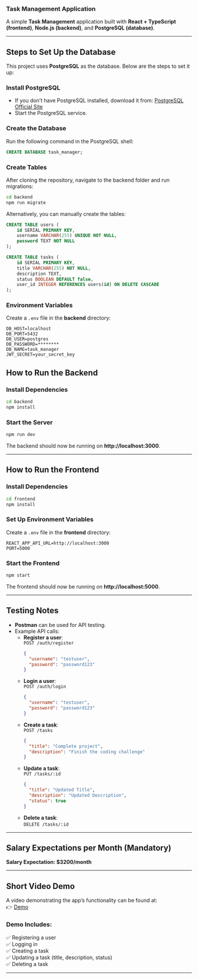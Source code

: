 ### **Task Management Application**

A simple **Task Management** application built with **React + TypeScript (frontend)**, **Node.js (backend)**, and **PostgreSQL (database)**.

---

## **Steps to Set Up the Database**
This project uses **PostgreSQL** as the database. Below are the steps to set it up:

### **Install PostgreSQL**
- If you don’t have PostgreSQL installed, download it from: [PostgreSQL Official Site](https://www.postgresql.org/download/)
- Start the PostgreSQL service.

### **Create the Database**
Run the following command in the PostgreSQL shell:
```sql
CREATE DATABASE task_manager;
```

### **Create Tables**
After cloning the repository, navigate to the backend folder and run migrations:
```sh
cd backend
npm run migrate
```

Alternatively, you can manually create the tables:

```sql
CREATE TABLE users (
    id SERIAL PRIMARY KEY,
    username VARCHAR(255) UNIQUE NOT NULL,
    password TEXT NOT NULL
);

CREATE TABLE tasks (
    id SERIAL PRIMARY KEY,
    title VARCHAR(255) NOT NULL,
    description TEXT,
    status BOOLEAN DEFAULT false,
    user_id INTEGER REFERENCES users(id) ON DELETE CASCADE
);
```

### **Environment Variables**
Create a `.env` file in the **backend** directory:
```
DB_HOST=localhost
DB_PORT=5432
DB_USER=postgres
DB_PASSWORD=********
DB_NAME=task_manager
JWT_SECRET=your_secret_key
```

## **How to Run the Backend**
### **Install Dependencies**
```sh
cd backend
npm install
```

### **Start the Server**
```sh
npm run dev
```

The backend should now be running on **http://localhost:3000**.

---

## **How to Run the Frontend**
### **Install Dependencies**
```sh
cd frontend
npm install
```

### **Set Up Environment Variables**
Create a `.env` file in the **frontend** directory:
```
REACT_APP_API_URL=http://localhost:3000
PORT=5000
```

### **Start the Frontend**
```sh
npm start
```
The frontend should now be running on **http://localhost:5000**.

---

## **Testing Notes**
- **Postman** can be used for API testing.
- Example API calls:
  - **Register a user**:  
    `POST /auth/register`  
    ```json
    {
      "username": "testuser",
      "password": "password123"
    }
    ```
  - **Login a user**:  
    `POST /auth/login`  
    ```json
    {
      "username": "testuser",
      "password": "password123"
    }
    ```
  - **Create a task**:  
    `POST /tasks`  
    ```json
    {
      "title": "Complete project",
      "description": "Finish the coding challenge"
    }
    ```
  - **Update a task**:  
    `PUT /tasks/:id`  
    ```json
    {
      "title": "Updated Title",
      "description": "Updated Description",
      "status": true
    }
    ```
  - **Delete a task**:  
    `DELETE /tasks/:id`

---

## **Salary Expectations per Month (Mandatory)**
**Salary Expectation: $3200/month**  

---

## **Short Video Demo**
A video demonstrating the app’s functionality can be found at:  
👉 [Demo](./Lumaa_FullStackCodingChallenge.mp4)

### **Demo Includes:**
✅ Registering a user  
✅ Logging in  
✅ Creating a task  
✅ Updating a task (title, description, status)  
✅ Deleting a task  

---



